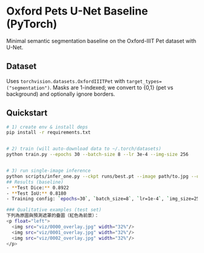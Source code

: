 # Oxford Pets U-Net Baseline (PyTorch)


Minimal semantic segmentation baseline on the Oxford-IIIT Pet dataset with U-Net.


## Dataset
Uses `torchvision.datasets.OxfordIIITPet` with `target_types=("segmentation")`. Masks are 1-indexed; we convert to {0,1} (pet vs background) and optionally ignore borders.


## Quickstart
```bash
# 1) create env & install deps
pip install -r requirements.txt


# 2) train (will auto-download data to ~/.torch/datasets)
python train.py --epochs 30 --batch-size 8 --lr 3e-4 --img-size 256


# 3) run single-image inference
python scripts/infer_one.py --ckpt runs/best.pt --image path/to.jpg --out out.png
## Results (baseline)
- **Test Dice:** 0.8922  
- **Test IoU:** 0.8180  
- Training config: `epochs=30`, `batch_size=8`, `lr=1e-4`, `img_size=256`

### Qualitative examples (test set)
下列為原圖與預測遮罩的疊圖（紅色為前景）：
<p float="left">
  <img src="viz/0000_overlay.jpg" width="32%"/>
  <img src="viz/0001_overlay.jpg" width="32%"/>
  <img src="viz/0002_overlay.jpg" width="32%"/>
</p>
